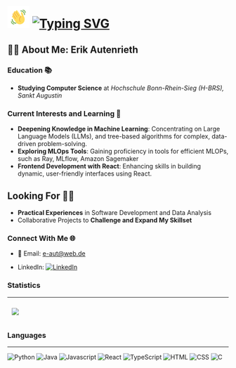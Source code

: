 # <img src="wave.gif" width="50px"> [![Typing SVG](https://readme-typing-svg.herokuapp.com?color=%2336BCF7&size=21&lines=Hello+and+welcome+to+my+profile)](https://git.io/typing-svg)

## 👨‍💻 About Me: Erik Autenrieth


### Education 📚
- **Studying Computer Science** at *Hochschule Bonn-Rhein-Sieg (H-BRS), Sankt Augustin*

### Current Interests and Learning 🌟
- **Deepening Knowledge in Machine Learning**: Concentrating on Large Language Models (LLMs), and tree-based algorithms for complex, data-driven problem-solving.
- **Exploring MLOps Tools**: Gaining proficiency in tools for efficient MLOPs, such as Ray, MLflow, Amazon Sagemaker
- **Frontend Development with React**: Enhancing skills in building dynamic, user-friendly interfaces using React.

## Looking For 🕵️‍♂️
- **Practical Experiences** in Software Development and Data Analysis
- Collaborative Projects to **Challenge and Expand My Skillset**

### Connect With Me 🌐
- 📧 Email: [e-aut@web.de](mailto:e-aut@web.de)

  
- LinkedIn: [![LinkedIn](https://img.shields.io/badge/-Erik_Autenrieth-blue?style=flat&logo=LinkedIn&logoColor=white)](https://www.linkedin.com/in/erik-autenrieth-b603a114a/)





### Statistics 
___
<!--
<a href="https://github.com/Datamics-Webinar">
  <img align="center" src="https://github-readme-stats.vercel.app/api?username=mastercheef&show_icons=true&theme=dark" />
</a>
[![Top Langs](https://github-readme-stats.vercel.app/api/top-langs/?username=mastercheef&theme=dark)](https://github.com/mastercheef/github-readme-stats)
   <p align="center">
   <!-- https://github.com/anuraghazra/github-readme-stats#deploy-on-your-own-vercel-instance 


  
  <div style="display: flex; justify-content: center;">
  <div style="flex: 1; padding: 10px;">
    <a href="#">
      <img src="https://github-readme-stats.vercel.app/api?username=ErikAutenrieth&count_private=true&show_icons=true&theme=prussian">
    </a>
  </div>
 </div>
  -->
<div style="flex: 1; padding: 10px;">
    <a href="#">
      <img src="https://github-readme-stats.vercel.app/api/top-langs/?username=ErikAutenrieth&layout=compact&theme=prussian&langs_count=1000">
    </a>
  </div>

 



### Languages
___
 
 
 <p align="left">
  
  <img height="50px" src="https://cdn3.iconfinder.com/data/icons/logos-and-brands-adobe/512/267_Python-512.png" title="Python">
  <img height="50px" src="https://www.crosssoft.de/wp-content/uploads/2019/03/java-icon.png" title="Java">
  <img height="50px" src="https://icon-library.com/images/javascript-icon-png/javascript-icon-png-23.jpg" title="Javascript">
  <img height="50px" src="https://upload.wikimedia.org/wikipedia/commons/a/a7/React-icon.svg" title="React">
  <img height="50px" src="https://cdn.iconscout.com/icon/free/png-256/typescript-1174965.png" title="TypeScript">
  <img height="50px" src="https://cdn.pixabay.com/photo/2017/08/05/11/16/logo-2582748_960_720.png" title="HTML">
  <img height="50px" src="https://cdn.pixabay.com/photo/2017/08/05/11/16/logo-2582747_960_720.png" title="CSS">

  <img height="50px" src="https://cdn.icon-icons.com/icons2/2415/PNG/512/c_original_logo_icon_146611.png" title="C">
 </p>


<!--
![Snake animation](https://github.com/AdrianoEscarabote/AdrianoEscarabote/blob/output/github-contribution-grid-snake.svg)


<!--
[![Top Langs](https://github-readme-stats.vercel.app/api/top-langs/?username=mastercheef&layout=compact)](https://github.com/mastercheef/github-readme-stats)
-->

<!--
**Mastercheef/Mastercheef** is a ✨ _special_ ✨ repository because its `README.md` (this file) appears on your GitHub profile.

Here are some ideas to get you started:

- 🔭 I’m currently working on ...
- 🌱 I’m currently learning ...
- 👯 I’m looking to collaborate on ...
- 🤔 I’m looking for help with ...
- 💬 Ask me about ...
- 📫 How to reach me: ...
- 😄 Pronouns: ...
- ⚡ Fun fact: ...
-->
